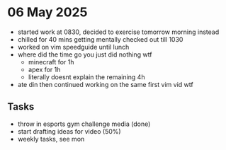 # 06 May 2025

- started work at 0830, decided to exercise tomorrow morning instead
- chilled for 40 mins getting mentally checked out till 1030
- worked on vim speedguide until lunch
- where did the time go you just did nothing wtf
    - minecraft for 1h
    - apex for 1h
    - literally doesnt explain the remaining 4h
- ate din then continued working on the same first vim vid wtf

## Tasks

- throw in esports gym challenge media (done)
- start drafting ideas for video (50%)
- weekly tasks, see mon
